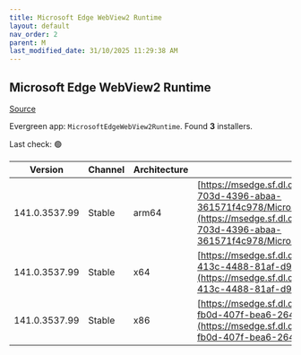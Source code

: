 ```yaml
---
title: Microsoft Edge WebView2 Runtime
layout: default
nav_order: 2
parent: M
last_modified_date: 31/10/2025 11:29:38 AM
---
```


## Microsoft Edge WebView2 Runtime

[Source](https://developer.microsoft.com/en-us/microsoft-edge/webview2/)

Evergreen app: `MicrosoftEdgeWebView2Runtime`. Found **3** installers.

Last check: 🟢

| Version       | Channel | Architecture | URI                                                                                                                                                                                                                                                                                                                            |
| ------------- | ------- | ------------ | ------------------------------------------------------------------------------------------------------------------------------------------------------------------------------------------------------------------------------------------------------------------------------------------------------------------------------ |
| 141.0.3537.99 | Stable  | arm64        | [https://msedge.sf.dl.delivery.mp.microsoft.com/filestreamingservice/files/d899e736-703d-4396-abaa-361571f4c978/MicrosoftEdgeWebView2RuntimeInstallerARM64.exe](https://msedge.sf.dl.delivery.mp.microsoft.com/filestreamingservice/files/d899e736-703d-4396-abaa-361571f4c978/MicrosoftEdgeWebView2RuntimeInstallerARM64.exe) |
| 141.0.3537.99 | Stable  | x64          | [https://msedge.sf.dl.delivery.mp.microsoft.com/filestreamingservice/files/f4ac0083-413c-4488-81af-d90a86a06bd9/MicrosoftEdgeWebView2RuntimeInstallerX64.exe](https://msedge.sf.dl.delivery.mp.microsoft.com/filestreamingservice/files/f4ac0083-413c-4488-81af-d90a86a06bd9/MicrosoftEdgeWebView2RuntimeInstallerX64.exe)     |
| 141.0.3537.99 | Stable  | x86          | [https://msedge.sf.dl.delivery.mp.microsoft.com/filestreamingservice/files/ae2d08e1-fb0d-407f-bea6-264282f4aa02/MicrosoftEdgeWebView2RuntimeInstallerX86.exe](https://msedge.sf.dl.delivery.mp.microsoft.com/filestreamingservice/files/ae2d08e1-fb0d-407f-bea6-264282f4aa02/MicrosoftEdgeWebView2RuntimeInstallerX86.exe)     |
